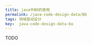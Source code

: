 ```yaml
---
title: java中BO的使用
permalink: /java-code-design-data/BO
tags: 领域驱动设计
key:  java-code-design-data-bo
---
```

TODO
